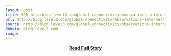 ```yaml
---
layout: post
title: 500 http:blog level3 comglobal connectivityobservations internet middleman
url: http://blog.level3.com/global-connectivity/observations-internet-middleman/
source: http://blog.level3.com/global-connectivity/observations-internet-middleman/
domain: blog.level3.com
image: 
---
```


<p></p>
<center><p><a href="http://blog.level3.com/global-connectivity/observations-internet-middleman/" style='padding:25px; font-sze:18px; font-weight: bold;'>Read Full Story</a></p></center>
